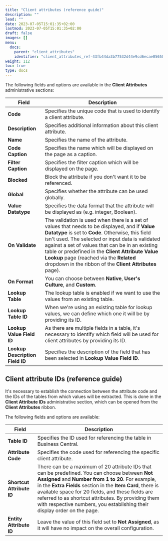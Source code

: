 ```yaml
---
title: "Client attributes (reference guide)"
description: ""
lead: ""
date: 2023-07-05T15:01:35+02:00
lastmod: 2023-07-05T15:01:35+02:00
draft: false
images: []
menu:
  docs:
    parent: "client_attributes"
    identifier: "client_attributes_ref-43fb44da3b77532d44e9cd6ecae05658"
weight: 112
toc: true
type: docs
---
```


The following fields and options are available in the **Client Attributes** administrative sections:

| Field     | Description |
| ----------- | ----------- |
| **Code** | Specifies the unique code that is used to identify a client attribute. |
| **Description** | Specifies additional information about this client attribute. |
| **Name** | Specifies the name of the attribute. |
| **Code Caption** | Specifies the name which will be displayed on the page as a caption. |
| **Filter Caption** | Specifies the filter caption which will be displayed on the page. |
| **Blocked** | Block the attribute if you don't want it to be referenced. | 
| **Global** | Specifies whether the attribute can be used globally. | 
| **Value Datatype** | Specifies the data format that the attribute will be displayed as (e.g. integer, Boolean). |
| **On Validate** | The validation is used when there is a set of values that needs to be displayed, and if **Value Datatype** is set to **Code**. Otherwise, this field isn't used. The selected or input data is validated against a set of values that can be in an existing table or predefined in the **Client Attribute Value Lookup** page (reached via the **Related** dropdown in the ribbon of the **Client Attributes** page). |
| **On Format** | You can choose between **Native**, **User's Culture**, and **Custom**. |
| **Lookup Table** | The lookup table is enabled if we want to use the values from an existing table. |
| **Lookup Table ID** | When we're using an existing table for lookup values, we can define which one it will be by providing its ID.  |
| **Lookup Value Field ID** | As there are multiple fields in a table, it's necessary to identify which field will be used for client attributes by providing its ID. |
| **Lookup Description Field ID** | Specifies the description of the field that has been selected in **Lookup Value Field ID**. |

## Client attribute IDs (reference guide)

It's necessary to establish the connection between the attribute code and the IDs of the tables from which values will be extracted. This is done in the **Client Attribute IDs** administrative section, which can be opened from the **Client Attributes** ribbon. 

The following fields and options are available:

| Field     | Description |
| ----------- | ----------- |
| **Table ID** | Specifies the ID used for referencing the table in Business Central. |
| **Attribute Code** | Specifies the code used for referencing the specific client attribute. |
| **Shortcut Attribute ID** | There can be a maximum of 20 attribute IDs that can be predefined. You can choose between **Not Assigned** and **Number from 1 to 20**. For example, in the **Extra Fields** section in the **Item Card**, there is available space for 20 fields, and these fields are referred to as shortcut attributes. By providing them with respective numbers, you establishing their display order on the page. |
| **Entity Attribute ID** | Leave the value of this field set to **Not Assigned**, as it will have no impact on the overall configuration. |